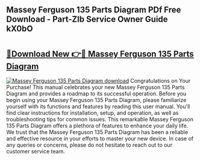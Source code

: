 ## Massey Ferguson 135 Parts Diagram PDf Free Download - Part-Zlb Service Owner Guide kX0bO

# <h2><a href="http://dflevk.blite.top/?on=Massey+Ferguson+135+Parts+Diagram">🔗Download New 👉🔴 Massey Ferguson 135 Parts Diagram</a></h2>

[![Massey Ferguson 135 Parts Diagram download](https://i.imgur.com/lujVjoI.png)](http://dflevk.blite.top/?on=Massey+Ferguson+135+Parts+Diagram)
Congratulations on Your Purchase! This manual celebrates your new Massey Ferguson 135 Parts Diagram and provides a roadmap to its successful operation. Before you begin using your Massey Ferguson 135 Parts Diagram, please familiarize yourself with its functions and features by reading this user manual. You'll find clear instructions for installation, setup, and operation, as well as troubleshooting tips for common issues. This remarkable Massey Ferguson 135 Parts Diagram offers a plethora of features to enhance your daily life. We trust that the Massey Ferguson 135 Parts Diagram has been a reliable and effective resource in your efforts to master your new device. In case of any queries or concerns, please do not hesitate to reach out to our customer service team.
